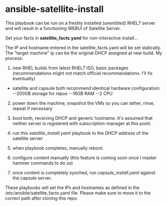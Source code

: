 # ansible-satellite-install

This playbook can be run on a freshly installed (unentitled) RHEL7 server and will result in a functioning WEBUI of Satellite Server.

Set your facts in **satellite_facts.yaml** for non-interactive install... 

The IP and hostname entered in the satellite_facts.yaml will be set statically.  The "target machine" ip can be the original DHCP assigned at new build.  My process:


1. new RHEL builds from latest RHEL7 ISO, basic packages (recommendations might not match official recommendations.  I'll fix eventually)
- satellite and capsule both recommend identical hardware configuration:
 --200GB storage for repos
 --16GB RAM
 --2 CPU

2. power down the machine, snapshot the VMs so you can lather, rinse, repeat if necessary

3. boot both, receiving DHCP and generic hostname.  It's assumed that neither server is registered with subscription-manager at this point.

4. run this *satellite_install.yaml* playbook to the DHCP address of the satellite server

5. when playbook completes, manually reboot.

6. configure content manually (this feature is coming soon once I master hammer commands to do so)

7. once content is completely synched, run *capsule_install.yaml* against the capsule server.

These playbooks will set the IPs and hostnames as defined in the /etc/ansible/satellite_facts.yaml file.  Please make sure to move it to the correct path after cloning this repo.

